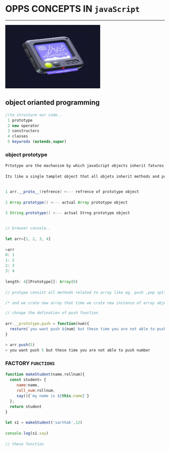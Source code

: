 
# OPPS CONCEPTS IN ``javaScript ``

<hr>

<span><img src="./asstes/comp.jpg" height="200px" width="300px"></span>

## object orianted programming
 ```javascript 
 //to structure our code..
  1 prototype
  2 new operator
  3 constructors
  4 classes
  5 keywrods (extends,super)
 ```
### object prototype
 ``` html
 Prtotype are the machanism by which javaScript objects inherit fatures from one another. 

 Its like a single tamplet object that all objets inherit methods and properties from without having their own copy.
 
 ```


 ```java

 1 arr.__proto__(refrence) <--- refrence of prototype object

 2 Array.prototype() <--- actual Array prototype object 
 
 3 String.prototype() <--- actual Strng prototype object 
  ````

  ```javascript

// browser console..

  let arr=[1, 2, 3, 4]

  >arr
  0: 1
  1: 2
  2: 3
  3: 4

  length: 4[[Prototype]]: Array(0)

  // protype consist all methods related to array like eg. push ,pop splice...

  /* and we crate new array that time we crate new instance of array object so our crate array access array prototype methods.. */
  ````

  ```javascript 
  // chnage the defination of push function
   
arr.__prototype.push = function(num){
    resturn(`you want push ${num} but these time you are not able to push number`)
}

> arr.push(5)
> you want push 5 but these time you are not able to push number

  ```

  ### FACTORY ```FUNCTIONS```

  ```javascript
function makeStudent(name,rollnum){
    const student= {
       name:name,
       roll_num:rollnum,
       say(){`my name is ${this.name}`}
    };
    return student
}

let s1 = makeStudent('sarthak',12)

console.log(s1.say)

  // these function

  ```